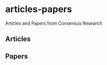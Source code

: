 articles-papers
===============

Articles and Papers from Consensus Research


Articles
--------


Papers
------
